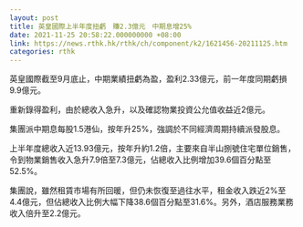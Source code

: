 ```yaml
---
layout: post
title: 英皇國際上半年度扭虧　賺2.3億元　中期息增25%
date: 2021-11-25 20:58:22.000000000 +08:00
link: https://news.rthk.hk/rthk/ch/component/k2/1621456-20211125.htm
categories: rthk
---
```


英皇國際截至9月底止，中期業績扭虧為盈，盈利2.33億元，前一年度同期虧損9.9億元。

重新錄得盈利，由於總收入急升，以及確認物業投資公允值收益近2億元。

集團派中期息每股1.5港仙，按年升25%，強調於不同經濟周期持續派發股息。

上半年度總收入近13.93億元，按年升約1.2倍，主要來自半山捌號住宅單位銷售，令到物業銷售收入急升7.9倍至7.3億元，佔總收入比例增加39.6個百分點至52.5%。

集團說，雖然租賃市場有所回暖，但仍未恢復至過往水平，租金收入跌近2%至4.4億元，但佔總收入比例大幅下降38.6個百分點至31.6%。另外，酒店服務業務收入倍升至2.2億元。
